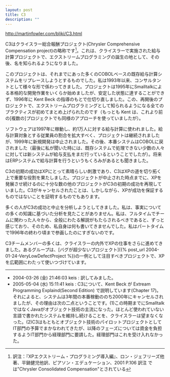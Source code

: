 ```yaml
---
layout: post
title: C3
description: ""
---
```


http://martinfowler.com/bliki/C3.html

C3はクライスラー総合報酬プロジェクト(Chrysler Comprehensive Compensation project)の略称です[^fn]。これは、クライスラーで実施された給与計算プロジェクトで、エクストリームプログラミングの誕生の地として、その後、名を知られるようになりました。

このプロジェクトは、それまでにあった多くのCOBOLベースの既存給与計算システムをリプレースしようとするものでした。私は1993年以来、コンサルタントとして様々な形で係わってきました。プロジェクトは1995年にSmalltalkによる本格的な開発作業をいくらか始めましたが、安定した状態に達することができず、1996年に Kent Beck の指導のもとで仕切り直しました。この、再開後のプロジェクトで、エクストリームプログラミングとして知られるようになる全てのプラクティスが初めてまとめ上げられたのです（もっとも Kent は、これより前の[複数の]プロジェクトでも同様のアプローチを使っていましたが）。

ソフトウェアは1997年に稼動し、約1万人に対する給与計算に使われました。給与計算対象とする従業員の割合を拡大すべく、プロジェクトは継続されましたが、1999年に新規開発は中止されました。その後、本番システムはCOBOLに戻されました（最後に私が聞いた時には、既存システムで処理できない少数の人々に対しては新システムが給与支払をまだ行っているということでしたが）。将来はERPシステムで給与計算を行うというもくろみがあるとも聞きました。

C3の初期の成功はXPにとって素晴らしい刺激であり、C3はXPの道を切り拓く上で重要な役割を果たしました。プロジェクトが中止された時点までに、XPを発展させ続けるのに十分な数の他のプロジェクトがC3の初期の成功を再現していました。C3がキャンセルされたことは、しかしながら、XPが成功を保証するものではないことを証明するものでもあります。

多くの人がC3の成功と中止を分析しようとしてきました。私は、事実についての多くの知識に基づいた分析を見たことがありません。私は、フルタイムでチームに関わった人々から、全般にわたる解説がもたらされるべきであると、ずっと感じており、そのため、私自身は何も書いてきませんでした。私はパートタイムで1996年の終わり頃まで参画したのにすぎないのです。

C3チームメンバーの多くは、クライスラーの内外でXPの仕事をさらに進めてきました。あるグループは、[バグが超少ないプロジェクト]({% post_url 2004-01-24-VeryLowDefectProject %})の一例として注目すべきプロジェクトで、XPを広範囲にわたって使いつづけています。

[^fn]: 訳注：『XPエクストリーム・プログラミング導入編』、ロン・ジェフリーズ他著、平鍋健児他訳、ピアソン・エデュケーション、2001 P.106 訳注 では"Chrysler Consolidated Compensation"とされている

<hr />

* 2004-03-26 (金) 21:46:03 keis : 訳してみました。
* 2005-05-04 (水) 15:11:41 keis : C3について、Kent Beck が Extream Programming Explaind(Second Edition) で説明しています(Chapter 17)。それによると、システムは3年間の本番稼動ののち2000年にキャンセルされましたが、その理由は次の二点ということです。(1)この時期までにSmalltalkではなくJavaがオブジェクト技術の主流になった。ほとんど使われていない言語で書かれたシステムを維持し続けることを、クライスラーは望まなくなった。(2)C3はもともとオブジェクト技術のパイロットプロジェクトとしてIT部門の予算でまかなわれてきたが、以降のフェーズについては資金を負担するようIT部門から経理部門に要請した。経理部門はこれを受け入れなかった。
